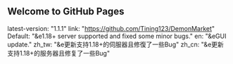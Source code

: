 ## Welcome to GitHub Pages
latest-version: "1.1.1"
link: "https://github.com/Tining123/DemonMarket"
Default: "&e1.18+ server supported and fixed some minor bugs."
en: "&eGUI update."
zh_tw: "&e更新支持1.18+的伺服器且修復了一些Bug"
zh_cn: "&e更新支持1.18+的服务器且修复了一些Bug"
